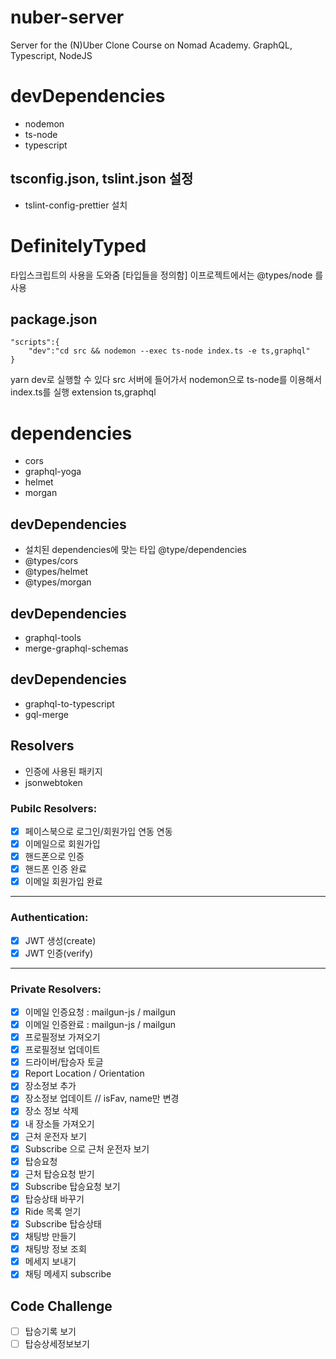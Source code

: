 # nuber-server
Server for the (N)Uber Clone Course on Nomad Academy. GraphQL, Typescript, NodeJS

# devDependencies
- nodemon
- ts-node
- typescript

## tsconfig.json, tslint.json 설정
- tslint-config-prettier 설치

# DefinitelyTyped 
타입스크립트의 사용을 도와줌 [타입들을 정의함] 이프로젝트에서는 @types/node 를 사용

## package.json
```
"scripts":{
    "dev":"cd src && nodemon --exec ts-node index.ts -e ts,graphql"
}
```
yarn dev로 실행할 수 있다
src 서버에 들어가서 nodemon으로 ts-node를 이용해서 index.ts를 실행 extension ts,graphql

# dependencies
- cors
- graphql-yoga
- helmet
- morgan

## devDependencies 
- 설치된 dependencies에 맞는 타입 @type/dependencies
- @types/cors
- @types/helmet
- @types/morgan

## devDependencies
- graphql-tools 
- merge-graphql-schemas

## devDependencies
- graphql-to-typescript
- gql-merge

## Resolvers
- 인증에 사용된 패키지
- jsonwebtoken

### Pubilc Resolvers:

- [x] 페이스북으로 로그인/회원가입 연동 연동
- [x] 이메일으로 회원가입
- [x] 핸드폰으로 인증
- [x] 핸드폰 인증 완료
- [x] 이메일 회원가입 완료
---

### Authentication:

- [x] JWT 생성(create)
- [x] JWT 인증(verify)

---

### Private Resolvers:

- [x] 이메일 인증요청 : mailgun-js / mailgun 
- [x] 이메일 인증완료 : mailgun-js / mailgun 
- [x] 프로필정보 가져오기
- [x] 프로필정보 업데이트
- [x] 드라이버/탑승자 토글
- [x] Report Location / Orientation
- [x] 장소정보 추가
- [x] 장소정보 업데이트 // isFav, name만 변경
- [x] 장소 정보 삭제
- [x] 내 장소들 가져오기
- [x] 근처 운전자 보기
- [x] Subscribe 으로 근처 운전자 보기
- [x] 탑승요청
- [x] 근처 탑승요청 받기
- [x] Subscribe 탑승요청 보기
- [x] 탑승상태 바꾸기
- [x] Ride 목록 얻기
- [x] Subscribe 탑승상태
- [x] 채팅방 만들기
- [x] 채팅방 정보 조회
- [x] 메세지 보내기
- [x] 채팅 메세지 subscribe

## Code Challenge
- [ ] 탑승기록 보기
- [ ] 탑승상세정보보기